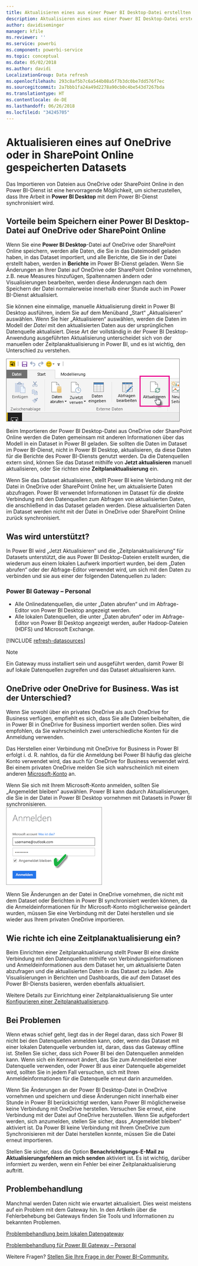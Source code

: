 ```yaml
---
title: Aktualisieren eines aus einer Power BI Desktop-Datei erstellten Datasets auf OneDrive oder SharePoint Online
description: Aktualisieren eines aus einer Power BI Desktop-Datei erstellten Datasets auf OneDrive oder SharePoint Online
author: davidiseminger
manager: kfile
ms.reviewer: ''
ms.service: powerbi
ms.component: powerbi-service
ms.topic: conceptual
ms.date: 05/02/2018
ms.author: davidi
LocalizationGroup: Data refresh
ms.openlocfilehash: 293c8af5b7c6a544b08a5f7b3dc0be7dd576f7ec
ms.sourcegitcommit: 2a7bbb1fa24a49d2278a90cb0c4be543d7267bda
ms.translationtype: HT
ms.contentlocale: de-DE
ms.lasthandoff: 06/26/2018
ms.locfileid: "34245705"
---
```

# <a name="refresh-a-dataset-stored-on-onedrive-or-sharepoint-online"></a>Aktualisieren eines auf OneDrive oder in SharePoint Online gespeicherten Datasets
Das Importieren von Dateien aus OneDrive oder SharePoint Online in den Power BI-Dienst ist eine hervorragende Möglichkeit, um sicherzustellen, dass Ihre Arbeit in **Power BI Desktop** mit dem Power BI-Dienst synchronisiert wird.

## <a name="advantages-of-storing-a-power-bi-desktop-file-on-onedrive-or-sharepoint-online"></a>Vorteile beim Speichern einer Power BI Desktop-Datei auf OneDrive oder SharePoint Online
Wenn Sie eine **Power BI Desktop**-Datei auf OneDrive oder SharePoint Online speichern, werden alle Daten, die Sie in das Dateimodell geladen haben, in das Dataset importiert, und alle Berichte, die Sie in der Datei erstellt haben, werden in **Berichte** im Power BI-Dienst geladen. Wenn Sie Änderungen an Ihrer Datei auf OneDrive oder SharePoint Online vornehmen, z.B. neue Measures hinzufügen, Spaltennamen ändern oder Visualisierungen bearbeiten, werden diese Änderungen nach dem Speichern der Datei normalerweise innerhalb einer Stunde auch im Power BI-Dienst aktualisiert.

Sie können eine einmalige, manuelle Aktualisierung direkt in Power BI Desktop ausführen, indem Sie auf dem Menüband „Start“ „Aktualisieren“ auswählen. Wenn Sie hier „Aktualisieren“ auswählen, werden die Daten im Modell der *Datei* mit den aktualisierten Daten aus der ursprünglichen Datenquelle aktualisiert. Diese Art der vollständig in der Power BI Desktop-Anwendung ausgeführten Aktualisierung unterscheidet sich von der manuellen oder Zeitplanaktualisierung in Power BI, und es ist wichtig, den Unterschied zu verstehen.

![](media/refresh-desktop-file-onedrive/pbix-refresh.png)

Beim Importieren der Power BI Desktop-Datei aus OneDrive oder SharePoint Online werden die Daten gemeinsam mit anderen Informationen über das Modell in ein Dataset in Power BI geladen. Sie sollten die Daten im Dataset im Power BI-Dienst, nicht in Power BI Desktop, aktualisieren, da diese Daten für die Berichte des Power BI-Diensts genutzt werden. Da die Datenquellen extern sind, können Sie das Dataset mithilfe von **Jetzt aktualisieren** manuell aktualisieren, oder Sie richten eine **Zeitplanaktualisierung** ein.

Wenn Sie das Dataset aktualisieren, stellt Power BI keine Verbindung mit der Datei in OneDrive oder SharePoint Online her, um aktualisierte Daten abzufragen. Power BI verwendet Informationen im Dataset für die direkte Verbindung mit den Datenquellen zum Abfragen von aktualisierten Daten, die anschließend in das Dataset geladen werden. Diese aktualisierten Daten im Dataset werden nicht mit der Datei in OneDrive oder SharePoint Online zurück synchronisiert.

## <a name="whats-supported"></a>Was wird unterstützt?
In Power BI wird „Jetzt Aktualisieren“ und die „Zeitplanaktualisierung“ für Datasets unterstützt, die aus Power BI Desktop-Dateien erstellt wurden, die wiederum aus einem lokalen Laufwerk importiert wurden, bei dem „Daten abrufen“ oder der Abfrage-Editor verwendet wird, um sich mit den Daten zu verbinden und sie aus einer der folgenden Datenquellen zu laden:

### <a name="power-bi-gateway---personal"></a>Power BI Gateway – Personal
* Alle Onlinedatenquellen, die unter „Daten abrufen“ und im Abfrage-Editor von Power BI Desktop angezeigt werden.
* Alle lokalen Datenquellen, die unter „Daten abrufen“ oder im Abfrage-Editor von Power BI Desktop angezeigt werden, außer Hadoop-Dateien (HDFS) und Microsoft Exchange.

<!-- Refresh Data sources-->
[!INCLUDE [refresh-datasources](./includes/refresh-datasources.md)]

> [!NOTE]
> Ein Gateway muss installiert sein und ausgeführt werden, damit Power BI auf lokale Datenquellen zugreifen und das Dataset aktualisieren kann.
> 
> 

## <a name="onedrive-or-onedrive-for-business-whats-the-difference"></a>OneDrive oder OneDrive for Business. Was ist der Unterschied?
Wenn Sie sowohl über ein privates OneDrive als auch OneDrive for Business verfügen, empfiehlt es sich, dass Sie alle Dateien beibehalten, die in Power BI in OneDrive for Business importiert werden sollen. Dies wird empfohlen, da Sie wahrscheinlich zwei unterschiedliche Konten für die Anmeldung verwenden.

Das Herstellen einer Verbindung mit OneDrive for Business in Power BI erfolgt i. d. R. nahtlos, da für die Anmeldung bei Power BI häufig das gleiche Konto verwendet wird, das auch für OneDrive for Business verwendet wird. Bei einem privaten OneDrive melden Sie sich wahrscheinlich mit einem anderen [Microsoft-Konto](http://www.microsoft.com/account/default.aspx) an.

Wenn Sie sich mit Ihrem Microsoft-Konto anmelden, sollten Sie „Angemeldet bleiben“ auswählen. Power BI kann dadurch Aktualisierungen, die Sie in der Datei in Power BI Desktop vornehmen mit Datasets in Power BI synchronisieren.  
    ![](media/refresh-desktop-file-onedrive/refresh_signin_keepmesignedin.png)

Wenn Sie Änderungen an der Datei in OneDrive vornehmen, die nicht mit dem Dataset oder Berichten in Power BI synchronisiert werden können, da die Anmeldeinformationen für Ihr Microsoft-Konto möglicherweise geändert wurden, müssen Sie eine Verbindung mit der Datei herstellen und sie wieder aus Ihrem privaten OneDrive importieren.

## <a name="how-do-i-schedule-refresh"></a>Wie richte ich eine Zeitplanaktualisierung ein?
Beim Einrichten einer Zeitplanaktualisierung stellt Power BI eine direkte Verbindung mit den Datenquellen mithilfe von Verbindungsinformationen und Anmeldeinformationen aus dem Dataset her, um aktualisierte Daten abzufragen und die aktualisierten Daten in das Dataset zu laden. Alle Visualisierungen in Berichten und Dashboards, die auf dem Dataset des Power BI-Diensts basieren, werden ebenfalls aktualisiert.

Weitere Details zur Einrichtung einer Zeitplanaktualisierung Sie unter [Konfigurieren einer Zeitplanaktualisierung](refresh-scheduled-refresh.md).

## <a name="when-things-go-wrong"></a>Bei Problemen
Wenn etwas schief geht, liegt das in der Regel daran, dass sich Power BI nicht bei den Datenquellen anmelden kann, oder, wenn das Dataset mit einer lokalen Datenquelle verbunden ist, daran, dass das Gateway offline ist. Stellen Sie sicher, dass sich Power BI bei den Datenquellen anmelden kann. Wenn sich ein Kennwort ändert, das Sie zum Anmeldenbei einer Datenquelle  verwenden, oder Power BI aus einer Datenquelle abgemeldet wird, sollten Sie in jedem Fall versuchen, sich mit Ihren Anmeldeinformationen für die Datenquelle erneut darin anzumelden.

Wenn Sie Änderungen an der Power BI Desktop-Datei in OneDrive vornehmen und speichern und diese Änderungen nicht innerhalb einer Stunde in Power BI berücksichtigt werden, kann Power BI möglicherweise keine Verbindung mit OneDrive herstellen. Versuchen Sie erneut, eine Verbindung mit der Datei auf OneDrive herzustellen. Wenn Sie aufgefordert werden, sich anzumelden, stellen Sie sicher, dass „Angemeldet bleiben“ aktiviert ist. Da Power BI keine Verbindung mit Ihrem OneDrive zum Synchronisieren mit der Datei herstellen konnte, müssen Sie die Datei erneut importieren.

Stellen Sie sicher, dass die Option **Benachrichtigungs-E-Mail zu Aktualisierungsfehlern an mich senden** aktiviert ist. Es ist wichtig, darüber informiert zu werden, wenn ein Fehler bei einer Zeitplanaktualisierung auftritt.

## <a name="troubleshooting"></a>Problembehandlung
Manchmal werden Daten nicht wie erwartet aktualisiert. Dies weist meistens auf ein Problem mit dem Gateway hin. In den Artikeln über die Fehlerbehebung bei Gateways finden Sie Tools und Informationen zu bekannten Problemen.

[Problembehandlung beim lokalen Datengateway](service-gateway-onprem-tshoot.md)

[Problembehandlung für Power BI Gateway – Personal](service-admin-troubleshooting-power-bi-personal-gateway.md)

Weitere Fragen? [Stellen Sie Ihre Frage in der Power BI-Community.](http://community.powerbi.com/)

